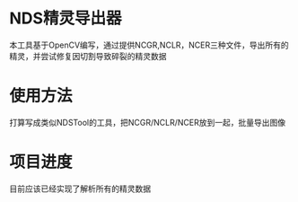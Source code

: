 # NDS精灵导出器
本工具基于OpenCV编写，通过提供NCGR,NCLR，NCER三种文件，导出所有的精灵，并尝试修复因切割导致碎裂的精灵数据

# 使用方法
打算写成类似NDSTool的工具，把NCGR/NCLR/NCER放到一起，批量导出图像

# 项目进度
目前应该已经实现了解析所有的精灵数据
